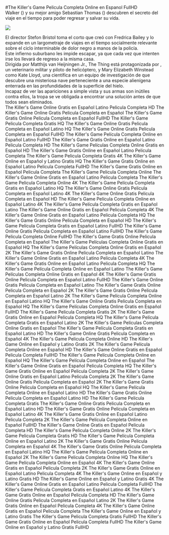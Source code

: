 #The Killer's Game Pelicula Completa Online en Espanol FullHD  
Walker () y su mejor amigo Sebastian Thomas () descubren el secreto del viaje en el tiempo para poder regresar y salvar su vida.  
  
[![](https://i.imgur.com/qSNzIqt.png)](https://movie.rssnews.media/FFTDTzDPw.php)  
  
El director Stefon Bristol toma el corto que creó con Fredrica Bailey y lo expande en un largometraje de viajes en el tiempo socialmente relevante sobre el ciclo interminable de dolor negro a manos de la policía.  
Este infierno suburbano les impide escapar, ya que cada vez que intenten irse los llevará de regreso a la misma casa.  
Dirigida por Matthijs van Heijningen Jr., The Thing está protagonizada por , un veterinario militar y piloto de helicóptero, y Mary Elizabeth Winstead como Kate Lloyd, una científica en un equipo de investigación de  que descubre una misteriosa nave perteneciente a una especie alienígena enterrada en las profundidades de la superficie del hielo.  
Incapaz de ver las apariciones a simple vista y sus armas son inútiles contra ellos, la tropa se ve obligada a encontrar una solución antes de que todos sean eliminados.  
The Killer's Game Online Gratis en Español Latino Pelicula Completa HD
The Killer's Game Online Gratis Pelicula Completa en Español
The Killer's Game Gratis Online Pelicula Completa en Español FullHD
The Killer's Game Pelicula Completa Gratis HQ
The Killer's Game Online Gratis Pelicula Completa en Español Latino HQ
The Killer's Game Online Gratis Pelicula Completa en Español FullHD
The Killer's Game Película Completa Online en Español Latino FullHD
The Killer's Game Gratis Online en Español Latino Pelicula Completa HD
The Killer's Game Películas Completa Online Gratis en Español HD
The Killer's Game Gratis Online en Español Latino Pelicula Completa
The Killer's Game Pelicula Completa Gratis 4K
The Killer's Game Online en Español y Latino Gratis HQ
The Killer's Game Gratis Online en Español Latino Pelicula Completa FullHD
The Killer's Game Gratis Online en Español Pelicula Completa
The Killer's Game Pelicula Completa Online
The Killer's Game Online Gratis en Español Latino Pelicula Completa
The Killer's Game Pelicula Completa Online 4K
The Killer's Game Película Completa Gratis en Español Latino HQ
The Killer's Game Online Gratis Pelicula Completa en Español Latino 4K
The Killer's Game Online Gratis Pelicula Completa en Español HD
The Killer's Game Película Completa Online en Español Latino 4K
The Killer's Game Película Completa Gratis en Español Latino
The Killer's Game Online Gratis en Español Pelicula Completa 4K
The Killer's Game Online Gratis en Español Latino Pelicula Completa HQ
The Killer's Game Gratis Online Pelicula Completa en Español HD
The Killer's Game Película Completa Gratis en Español Latino FullHD
The Killer's Game Online Gratis Pelicula Completa en Español Latino FullHD
The Killer's Game Pelicula Completa Online FullHD
The Killer's Game Gratis Online Pelicula Completa en Español
The Killer's Game Películas Completa Online Gratis en Español HQ
The Killer's Game Películas Completa Online Gratis en Español 2K
The Killer's Game Gratis Online Pelicula Completa en Español Latino
The Killer's Game Online Gratis en Español Latino Pelicula Completa 4K
The Killer's Game Gratis Online en Español Latino Pelicula Completa HQ
The Killer's Game Película Completa Online en Español Latino
The Killer's Game Películas Completa Online Gratis en Español 4K
The Killer's Game Gratis Online Pelicula Completa en Español Latino FullHD
The Killer's Game Online Gratis Pelicula Completa en Español Latino
The Killer's Game Gratis Online Pelicula Completa en Español 2K
The Killer's Game Gratis Online Pelicula Completa en Español Latino 2K
The Killer's Game Película Completa Online en Español Latino HQ
The Killer's Game Online Gratis Pelicula Completa en Español HQ
The Killer's Game Películas Completa Online Gratis en Español FullHD
The Killer's Game Pelicula Completa Gratis 2K
The Killer's Game Gratis Online en Español Pelicula Completa HQ
The Killer's Game Película Completa Gratis en Español Latino 2K
The Killer's Game Películas Completa Online Gratis en Español
The Killer's Game Película Completa Gratis en Español Latino HD
The Killer's Game Online Gratis Pelicula Completa en Español 4K
The Killer's Game Pelicula Completa Online HD
The Killer's Game Online en Español y Latino Gratis 2K
The Killer's Game Película Completa Online en Español HD
The Killer's Game Online Gratis en Español Pelicula Completa FullHD
The Killer's Game Película Completa Online en Español HQ
The Killer's Game Película Completa Online en Español
The Killer's Game Online Gratis en Español Pelicula Completa HQ
The Killer's Game Gratis Online en Español Pelicula Completa 2K
The Killer's Game Online Gratis en Español Latino Pelicula Completa 2K
The Killer's Game Online Gratis Pelicula Completa en Español 2K
The Killer's Game Gratis Online Pelicula Completa en Español HQ
The Killer's Game Película Completa Online en Español Latino HD
The Killer's Game Gratis Online Pelicula Completa en Español Latino HD
The Killer's Game Pelicula Completa Gratis
The Killer's Game Online Gratis Pelicula Completa en Español Latino HD
The Killer's Game Gratis Online Pelicula Completa en Español Latino 4K
The Killer's Game Gratis Online en Español Latino Pelicula Completa 2K
The Killer's Game Película Completa Online en Español FullHD
The Killer's Game Online Gratis en Español Pelicula Completa HD
The Killer's Game Pelicula Completa Online 2K
The Killer's Game Pelicula Completa Gratis HD
The Killer's Game Película Completa Online en Español Latino 2K
The Killer's Game Gratis Online Pelicula Completa en Español 4K
The Killer's Game Gratis Online Pelicula Completa en Español Latino HQ
The Killer's Game Película Completa Online en Español 2K
The Killer's Game Pelicula Completa Online HQ
The Killer's Game Película Completa Online en Español 4K
The Killer's Game Online Gratis en Español Pelicula Completa 2K
The Killer's Game Gratis Online en Español Latino Pelicula Completa 4K
The Killer's Game Online en Español y Latino Gratis HD
The Killer's Game Online en Español y Latino Gratis 4K
The Killer's Game Online Gratis en Español Latino Pelicula Completa FullHD
The Killer's Game Película Completa Gratis en Español Latino 4K
The Killer's Game Gratis Online en Español Pelicula Completa HD
The Killer's Game Online Gratis Pelicula Completa en Español Latino 2K
The Killer's Game Gratis Online en Español Pelicula Completa 4K
The Killer's Game Online Gratis en Español Pelicula Completa
The Killer's Game Online en Español y Latino Gratis
The Killer's Game Pelicula Completa Gratis FullHD
The Killer's Game Gratis Online en Español Pelicula Completa FullHD
The Killer's Game Online en Español y Latino Gratis FullHD